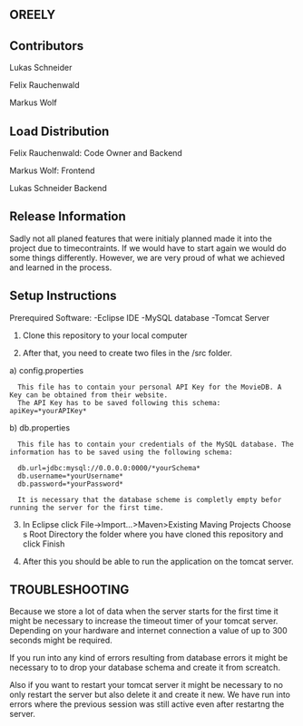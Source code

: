 ## OREELY

## Contributors
Lukas Schneider

Felix Rauchenwald

Markus Wolf


## Load Distribution
Felix Rauchenwald: Code Owner and Backend

Markus Wolf: Frontend

Lukas Schneider Backend


## Release Information
Sadly not all planed features that were initialy planned made it into the project due to timecontraints. If we would have to start again we would do some things differently. However, we are very proud of what we achieved and learned in the process.

## Setup Instructions
Prerequired Software:
-Eclipse IDE
-MySQL database
-Tomcat Server

1) Clone this repository to your local computer

2) After that, you need to create two files in the /src folder.

  a) config.properties
  
      This file has to contain your personal API Key for the MovieDB. A Key can be obtained from their website.
      The API Key has to be saved following this schema: apiKey=*yourAPIKey*
      
  b) db.properties
  
      This file has to contain your credentials of the MySQL database. The information has to be saved using the following schema:
      
      db.url=jdbc:mysql://0.0.0.0:0000/*yourSchema*
      db.username=*yourUsername*
      db.password=*yourPassword*
      
      It is necessary that the database scheme is completly empty befor running the server for the first time.
      
3) In Eclipse click File->Import...>Maven>Existing Maving Projects
      Choose s Root Directory the folder where you have cloned this repository and click Finish
           
4) After this you should be able to run the application on the tomcat server.

## TROUBLESHOOTING

Because we store a lot of data when the server starts for the first time it might be necessary to increase the timeout timer of your tomcat server. Depending on your hardware and internet connection a value of up to 300 seconds might be required.

If you run into any kind of errors resulting from database errors it might be necessary to to drop your database schema and create it from screatch.

Also if you want to restart your tomcat server it might be necessary to no only restart the server but also delete it and create it new. We have run into errors where the previous session was still active even after restartng the server.


